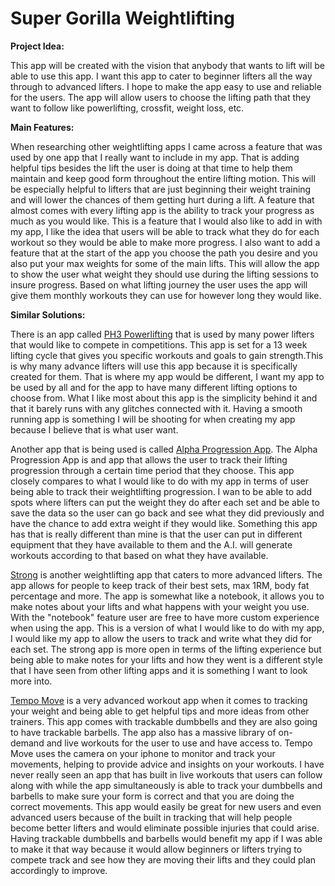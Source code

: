 # Super Gorilla Weightlifting

**Project Idea:**

This app will be created with the vision that anybody that wants to lift will be able to use this 
app. I want this app to cater to beginner lifters all the way through to advanced lifters. I hope 
to make the app easy to use and reliable for the users. The app will allow users to choose the 
lifting path that they want to follow like powerlifting, crossfit, weight loss, etc.

**Main Features:**

When researching other weightlifting apps I came across a feature that was used by one app that I 
really want to include in my app. That is adding helpful tips besides the lift the user is doing at 
that time to help them maintain and keep good form throughout the entire lifting motion. This will 
be especially helpful to lifters that are just beginning their weight training and will lower the 
chances of them getting hurt during a lift. A feature that almost comes with every lifting app is 
the ability to track your progress as much as you would like. This is a feature that I would also 
like to add in with my app, I like the idea that users will be able to track what they do for each 
workout so they would be able to make more progress. I also want to add a feature that at the start 
of the app you choose the path you desire and you also put your max weights for some of the main 
lifts. This will allow the app to show the user what weight they should use during the lifting 
sessions to insure progress. Based on what lifting journey the user uses the app will give them 
monthly workouts they can use for however long they would like. 

**Similar Solutions:**

There is an app called [PH3 Powerlifting][1] that is used by many power lifters that would like 
to compete in competitions. This app is set for a 13 week lifting cycle that gives you specific 
workouts and goals to gain strength.This is why many advance lifters will use this app because it 
is specifically created for them. That is where my app would be different, I want my app to be used 
by all and for the app to have many different lifting options to choose from. What I like most 
about this app is the simplicity behind it and that it barely runs with any glitches connected with 
it. Having a smooth running app is something I will be shooting for when creating my app because I 
believe that is what user want.

Another app that is being used is called [Alpha Progression App][2]. The Alpha Progression App is 
and app that allows the user to track their lifting progression through a certain time period that 
they choose. This app closely compares to what I would like to do with my app in terms of user 
being able to track their weightlifting progression. I wan to be able to add spots where lifters 
can put the weight they do after each set and be able to save the data so the user can go back and 
see what they did previously and have the chance to add extra weight if they would like. Something 
this app has that is really different than mine is that the user can put in different equipment 
that they have available to them and the A.I. will generate workouts according to that based on 
what they have available.

[Strong][3] is another weightlifting app that caters to more advanced lifters. The app allows for 
people to keep track of their best sets, max 1RM, body fat percentage and more. The app is somewhat 
like a notebook, it allows you to make notes about your lifts and what happens with your weight you 
use. With the "notebook" feature user are free to have more custom experience when using the app. 
This is a version of what I would like to do with my app, I would like my app to allow the users to 
track and write what they did for each set. The strong app is more open in terms of the lifting 
experience but being able to make notes for your lifts and how they went is a different style that 
I have seen from other lifting apps and it is something I want to look more into.

[Tempo Move][4] is a very advanced workout app when it comes to tracking your weight and being 
able to get helpful tips and more ideas from other trainers. This app comes with trackable 
dumbbells and they are also going to have trackable barbells. The app also has a massive library 
of on-demand and live workouts for the user to use and have access to. Tempo Move uses the camera 
on your iphone to monitor and track your movements, helping to provide advice and insights on your 
workouts. I have never really seen an app that has built in live workouts that users can follow 
along with while the app simultaneously is able to track your dumbbells and barbells to make sure 
your form is correct and that you are doing the correct movements. This app would easily be great 
for new users and even advanced users because of the built in tracking that will help people become 
better lifters and would eliminate possible injuries that could arise. Having trackable dumbbells 
and barbells would benefit my app if I was able to make it that way because it would allow 
beginners or lifters trying to compete track and see how they are moving their lifts and they 
could plan accordingly to improve.


[1]: https://powerliftingtechnique.com/ph3-powerlifting-program-review/
[2]: https://fitnessdrum.com/alpha-progression-app-review/
[3]: https://www.strong.app/#features
[4]: https://fitnessdrum.com/best-weightlifting-apps/#Stronglifts_55_-_Best_for_Compound_Lifts
